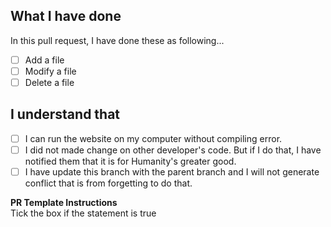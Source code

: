 ## What I have done
In this pull request, I have done these as following...

- [ ] Add a file
- [ ] Modify a file
- [ ] Delete a file

## I understand that 

- [ ] I can run the website on my computer without compiling error.
- [ ] I did not made change on other developer's code. But if I do that, I have notified them that it is for Humanity's greater good.
- [ ] I have update this branch with the parent branch and I will not generate conflict that is from forgetting to do that.

**PR Template Instructions**<br>
Tick the box if the statement is true
